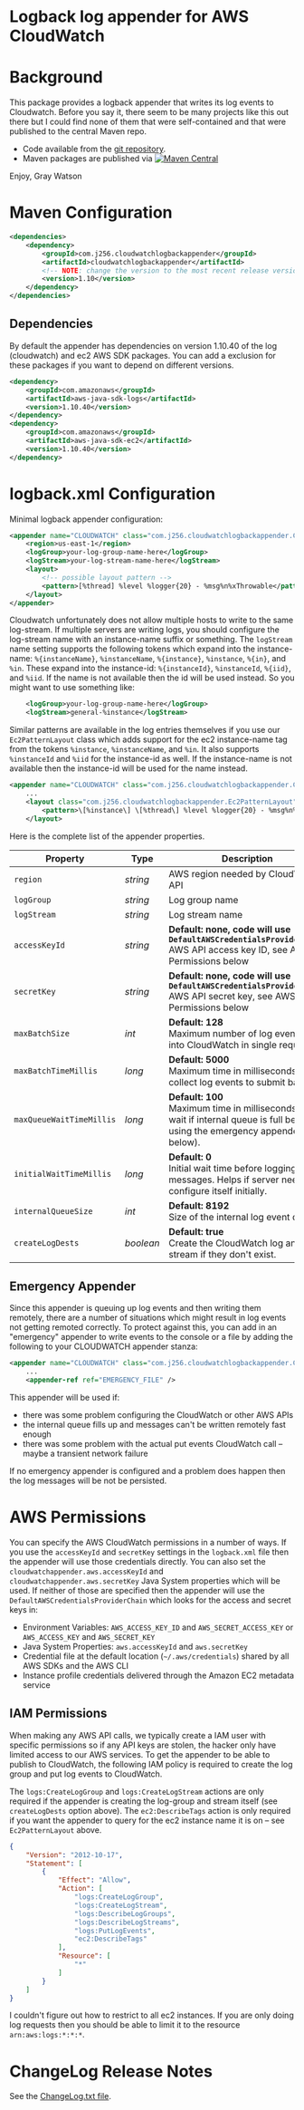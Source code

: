 Logback log appender for AWS CloudWatch
=======================================

# Background

This package provides a logback appender that writes its log events to Cloudwatch.  Before you say it,
there seem to be many projects like this out there but I could find none of them that were
self-contained and that were published to the central Maven repo.

* Code available from the [git repository](https://github.com/j256/cloudwatch-logback-appender).
* Maven packages are published via [![Maven Central](https://maven-badges.herokuapp.com/maven-central/com.j256.cloudwatchlogbackappender/cloudwatchlogbackappender/badge.svg?style=flat-square)](https://maven-badges.herokuapp.com/maven-central/com.j256.cloudwatchlogbackappender/cloudwatchlogbackappender/)

Enjoy, Gray Watson

# Maven Configuration

``` xml
<dependencies>
	<dependency>
		<groupId>com.j256.cloudwatchlogbackappender</groupId>
		<artifactId>cloudwatchlogbackappender</artifactId>
		<!-- NOTE: change the version to the most recent release version from the repo -->
		<version>1.10</version>
	</dependency>
</dependencies>
```

## Dependencies

By default the appender has dependencies on version 1.10.40 of the log (cloudwatch) and ec2 AWS SDK
packages.  You can add a exclusion for these packages if you want to depend on different versions.

``` xml
<dependency>
	<groupId>com.amazonaws</groupId>
	<artifactId>aws-java-sdk-logs</artifactId>
	<version>1.10.40</version>
</dependency>
<dependency>
	<groupId>com.amazonaws</groupId>
	<artifactId>aws-java-sdk-ec2</artifactId>
	<version>1.10.40</version>
</dependency>
```

# logback.xml Configuration

Minimal logback appender configuration:

``` xml
<appender name="CLOUDWATCH" class="com.j256.cloudwatchlogbackappender.CloudWatchAppender">
	<region>us-east-1</region>
	<logGroup>your-log-group-name-here</logGroup>
	<logStream>your-log-stream-name-here</logStream>
	<layout>
		<!-- possible layout pattern -->
		<pattern>[%thread] %level %logger{20} - %msg%n%xThrowable</pattern>
	</layout>
</appender>
```

Cloudwatch unfortunately does not allow multiple hosts to write to the same log-stream.  If multiple servers are writing
logs, you should configure the log-stream name with an instance-name suffix or something.  The `logStream` name setting
supports the following tokens which expand into the instance-name: `%{instanceName}`, `%instanceName`, `%{instance}`,
`%instance`, `%{in}`, and `%in`.  These expand into the instance-id: `%{instanceId}`, `%instanceId`, `%{iid}`, and
`%iid`.  If the name is not available then the id will be used instead.  So you might want to use something like:

``` xml
	<logGroup>your-log-group-name-here</logGroup>
	<logStream>general-%instance</logStream>
```

Similar patterns are available in the log entries themselves if you use our `Ec2PatternLayout` class which adds support
for the ec2 instance-name tag from the tokens `%instance`, `%instanceName`, and `%in`.  It also supports `%instanceId`
and `%iid` for the instance-id as well.  If the instance-name is not available then the instance-id will be used for the
name instead.

``` xml
<appender name="CLOUDWATCH" class="com.j256.cloudwatchlogbackappender.CloudWatchAppender">
	...
	<layout class="com.j256.cloudwatchlogbackappender.Ec2PatternLayout">
		<pattern>\[%instance\] \[%thread\] %level %logger{20} - %msg%n%xThrowable</pattern>
	</layout>
```

Here is the complete list of the appender properties.

| Property | Type | Description |
| -------- | ---- | ----------- |
| `region` | *string* | AWS region needed by CloudWatch API |
| `logGroup` | *string* | Log group name |
| `logStream` | *string* | Log stream name |
| `accessKeyId` | *string* | **Default: none, code will use ```DefaultAWSCredentialsProviderChain```** <br /> AWS API access key ID, see AWS Permissions below |
| `secretKey` | *string* | **Default: none, code will use ```DefaultAWSCredentialsProviderChain```** <br /> AWS API secret key, see AWS Permissions below |
| `maxBatchSize` | *int* | **Default: 128**<br/>Maximum number of log events put into CloudWatch in single request. |
| `maxBatchTimeMillis` | *long* | **Default: 5000**<br/>Maximum time in milliseconds to collect log events to submit batch. |
| `maxQueueWaitTimeMillis` | *long* | **Default: 100**<br/>Maximum time in milliseconds to wait if internal queue is full before using the emergency appender (see below). |
| `initialWaitTimeMillis` | *long* | **Default: 0**<br/>Initial wait time before logging messages.  Helps if server needs to configure itself initially. |
| `internalQueueSize` | *int* | **Default: 8192**<br/>Size of the internal log event queue. |
| `createLogDests` | *boolean* | **Default: true**<br/>Create the CloudWatch log and stream if they don't exist. |

## Emergency Appender

Since this appender is queuing up log events and then writing them remotely, there are a number of situations which
might result in log events not getting remoted correctly.  To protect against this, you can add in an "emergency"
appender to write events to the console or a file by adding the following to your CLOUDWATCH appender stanza:

``` xml
<appender name="CLOUDWATCH" class="com.j256.cloudwatchlogbackappender.CloudWatchAppender">
	...
	<appender-ref ref="EMERGENCY_FILE" />
```

This appender will be used if:

* there was some problem configuring the CloudWatch or other AWS APIs
* the internal queue fills up and messages can't be written remotely fast enough
* there was some problem with the actual put events CloudWatch call – maybe a transient network failure

If no emergency appender is configured and a problem does happen then the log messages will be not be persisted.

# AWS Permissions

You can specify the AWS CloudWatch permissions in a number of ways.  If you use the `accessKeyId` and `secretKey`
settings in the `logback.xml` file then the appender will use those credentials directly.  You can also set the
`cloudwatchappender.aws.accessKeyId` and `cloudwatchappender.aws.secretKey` Java System properties which will be
used.  If neither of those are specified then the appender will use the `DefaultAWSCredentialsProviderChain` which
looks for the access and secret keys in:

* Environment Variables: `AWS_ACCESS_KEY_ID` and `AWS_SECRET_ACCESS_KEY` or `AWS_ACCESS_KEY` and `AWS_SECRET_KEY`
* Java System Properties: `aws.accessKeyId` and `aws.secretKey`
* Credential file at the default location (`~/.aws/credentials`) shared by all AWS SDKs and the AWS CLI
* Instance profile credentials delivered through the Amazon EC2 metadata service

## IAM Permissions

When making any AWS API calls, we typically create a IAM user with specific permissions so if any API keys are stolen,
the hacker only have limited access to our AWS services.  To get the appender to be able to publish to CloudWatch,
the following IAM policy is required to create the log group and put log events to CloudWatch.

The `logs:CreateLogGroup` and `logs:CreateLogStream` actions are only required if the appender is creating the
log-group and stream itself (see `createLogDests` option above).  The `ec2:DescribeTags` action is only required
if you want the appender to query for the ec2 instance name it is on – see `Ec2PatternLayout` above.

```json
{
    "Version": "2012-10-17",
    "Statement": [
        {
            "Effect": "Allow",
            "Action": [
                "logs:CreateLogGroup",
                "logs:CreateLogStream",
                "logs:DescribeLogGroups",
                "logs:DescribeLogStreams",
                "logs:PutLogEvents",
                "ec2:DescribeTags"
            ],
            "Resource": [
                "*"
            ]
        }
    ]
}
```

I couldn't figure out how to restrict to all ec2 instances.  If you are only doing log requests then
you should be able to limit it to the resource `arn:aws:logs:*:*:*`.

# ChangeLog Release Notes

See the [ChangeLog.txt file](src/main/javadoc/doc-files/changelog.txt).
